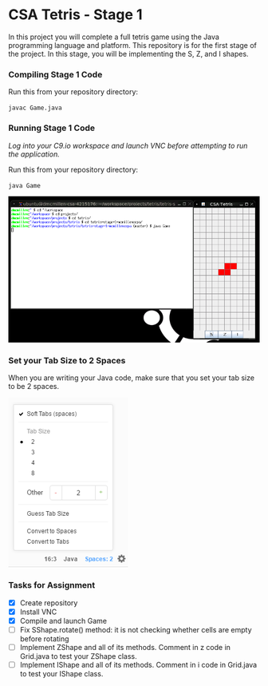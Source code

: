 # CSA Tetris - Stage 1

In this project you will complete a full tetris game using the Java programming
language and platform. 
This repository is for the first stage of the project.
In this stage, you will be implementing the S, Z, and I shapes.

### Compiling Stage 1 Code

Run this from your repository directory:

`javac Game.java`

### Running Stage 1 Code

*Log into your C9.io workspace and launch VNC before
attempting to run the application.*

Run this from your repository directory:

`java Game`

![Launching CSA Tetris](stage1.png)

### Set your Tab Size to 2 Spaces

When you are writing your Java code, make sure that you set your tab size
to be 2 spaces.

![Proper Tab Size](tabSize.png) 

### Tasks for Assignment

- [x] Create repository
- [x] Install VNC
- [x] Compile and launch Game
- [ ] Fix SShape.rotate() method: it is not checking whether cells are empty before rotating
- [ ] Implement ZShape and all of its methods. Comment in z code in Grid.java to test your ZShape class.
- [ ] Implement IShape and all of its methods. Comment in i code in Grid.java to test your IShape class.